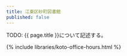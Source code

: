 ```yaml
---
title: 江東区砂町図書館
published: false
---
```


TODO: {{ page.title }}について記述する。

{% include libraries/koto-office-hours.html %}
